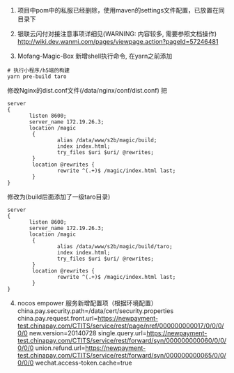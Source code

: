1. 项目中pom中的私服已经删除，使用maven的settings文件配置，已放置在同目录下
2. 银联云闪付对接注意事项详细见(WARNING: 内容较多, 需要参照文档操作)
   http://wiki.dev.wanmi.com/pages/viewpage.action?pageId=57246481
   
3. Mofang-Magic-Box 新增shell执行命令, 在yarn之前添加
```
# 执行小程序/h5端的构建
yarn pre-build taro
```
修改Nginx的dist.conf文件(/data/nginx/conf/dist.conf)
把
```
server
{
       listen 8600;
       server_name 172.19.26.3;
       location /magic
        {
                alias /data/www/s2b/magic/build;
                index index.html;
                try_files $uri $uri/ @rewrites;
        }
        location @rewrites {
                rewrite ^(.+)$ /magic/index.html last;
        }
}
```
修改为(build后面添加了一级taro目录)
```
server
{
       listen 8600;
       server_name 172.19.26.3;
       location /magic
        {
                alias /data/www/s2b/magic/build/taro; 
                index index.html;
                try_files $uri $uri/ @rewrites;
        }
        location @rewrites {
                rewrite ^(.+)$ /magic/index.html last;
        }
}
```
4. nocos empower 服务新增配置项（根据环境配置）
   china.pay.security.path=/data/cert/security.properties
   china.pay.request.front.url=https://newpayment-test.chinapay.com/CTITS/service/rest/page/nref/000000000017/0/0/0/0/0
   new.version=20140728
   single.query.url=https://newpayment-test.chinapay.com/CTITS/service/rest/forward/syn/000000000060/0/0/0/0/0
   union.refund.url=https://newpayment-test.chinapay.com/CTITS/service/rest/forward/syn/000000000065/0/0/0/0/0
   wechat.access-token.cache=true  

